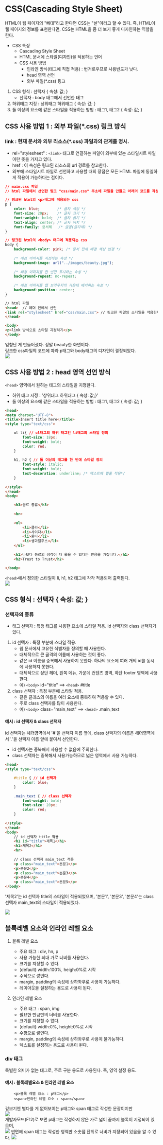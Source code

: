 # CSS(Cascading Style Sheet)
HTML이 웹 페이지의 "뼈대"라고 한다면 CSS는 "살"이라고 할 수 있다. 즉, HTML이 웹 페이지의 정보를 표현한다면, CSS는 HTML을 좀 더 보기 좋게 디자인하는 역할을 한다.	

* CSS 특징
	* Cascading Style Sheet
	* HTML 문서에 스타일(디자인)을 적용하는 언어
	* CSS 사용 방법 
		* 인라인 방식(태그에 직접 적용) : 번거로우므로 사용빈도가 낮다.
		* head 영역 선언
		* 외부 파일(*.css) 링크
	 
1. CSS 형식 : 선택자 { 속성: 값; }
	* 선택자 : body 태그에서 선언한 태그
2. 하위태그 지정 : 상위태그 하위태그 { 속성: 값; }
3. 둘 이상의 요소에 같은 스타일을 적용하는 방법 : 태그1, 태그2 { 속성: 값; }

## CSS 사용 방법 1  : 외부 파일(*.css) 링크 방식
### link : 현재 문서와 외부 리소스(*.css) 파일과의 관계를 명시.
* rel="stylesheet" : ```<link>``` 태그로 연결하는 파일이 외부에 있는 스타일시트 파일이란 뜻을 가지고 있다.
* href : 이 속성은 링크된 리소스의 url 경로를 참고한다.
* 외부에 스타일시트 파일로 선언하고 사용할 때의 장점은 모든 HTML 파일에 동일하게 적용이 가능하다는 점이다.

```css
// main.css 파일
// html 파일에서 선언한 링크 "css/main.css" 주소에 파일을 만들고 아래의 코드를 작성하였다.

// 링크된 html의 <p>태그에 적용되는 css
p {
	color: blue; 		/* 글자 색상 */
	font-size: 20px; 	/* 글자 크기 */
	font-weight: bold;  /* 글자 굵기 */
	text-align: center; /* 글자 위치 */
	font-family: 궁서체   /* 글꼴(글자체) */
}

// 링크된 html의 <body> 태그에 적용되는 css
body {		
	background-color: pink;	/* 문서 전체 배경 색상 변경 */
	
	/* 배경 이미지를 지정하는 속성 */
	background-image: url("../images/beauty.jpg");
	
	/* 배경 이미지를 한 번만 표시하는 속성 */
	background-repeat: no-repeat;
	
	/* 배경 이미지를 웹 브라우저의 가운데 배치하는 속성 */
	background-position: center;
}

```
```html
// html 파일
<head>  // 헤더 안에서 선언
<link rel="stylesheet" href="css/main.css"> // 링크한 파일의 스타일을 적용한다.
</head>

<body>
<p>link 방식으로 스타일 지정하기</p>
</body>
```
    
    
엄청난 게 만들어졌다. 정말 beauty한 화면이다.    
링크한 css파일의 코드에 따라 p태그와 body태그의 디자인이 결정되었다.    
<img src="./images/210420/34.png">  


## CSS 사용 방법 2  : head 영역 선언 방식

```<head>``` 영역에서 원하는 태그의 스타일을 지정한다.

* 하위 태그 지정 : '상위태그 하위태그 { 속성: 값;}'
* 둘 이상의 요소에 같은 스타일을 적용하는 방법 : 태그1, 태그2 { 속성: 값; }

```html
<head>
<meta charset="UTF-8">
<title>Insert title here</title>
<style type="text/css">

	ul li{ // ul태그의 하위 태그인 li태그의 스타일 정의 
		font-size: 18px;
		font-weight: bold;
		color: red;
	}
	
	h1, h2 { // 둘 이상의 태그를 한 번에 스타일 정의
		font-style: italic;
		font-weight: bold;
		text-decoration: underline; /* 텍스트에 밑줄 적용*/
	}
	
</style>
</head>
<body>

	<h3>음료 종류</h3>
	
	<hr>
	
	<ul>
		<li>콜라</li>
		<li>사이다</li>
		<li>환타</li>
		<li>생과일주스</li>
	</ul>
	
	<h1>나보다 동료의 생각이 더 옳을 수 있다는 믿음을 가집니다.</h1>	
	<h2>Trust to Trust</h2>

</body>
```
  
```<head>```에서 정의한 스타일이 li, h1, h2 태그에 각각 적용되어 출력된다.     
<img src="./images/210420/35.png">  


## CSS 형식 : 선택자 { 속성: 값; }
### 선택자의 종류
* 태그 선택자 : 특정 태그를 사용한 요소에 스타일 적용. id 선택자와 class 선택자가 있다.
1. id 선택자 : 특정 부분에 스타일 적용.
	* 웹 문서에서 고유한 식별자를 정의할 때 사용한다.
	* 대체적으로 큰 골격의 이름에 사용하는 것이 좋다.
	* 같은 id 이름을 중복해서 사용하지 못한다. 하나의 요소에 여러 개의 id를 동시에 사용하지 못한다. 
	* 대체적으로 상단 헤더, 왼쪽 메뉴, 가운데 컨텐츠 영역, 하단 footer 영역에 사용한다.
	* 예) ```<body>``` id="title" ==> ```<head>``` #title
2. class 선택자 : 특정 부분에 스타일 적용.
	* 같은 클래스의 이름을 여러 요소에 중복하여 적용할 수 있다.
	* 주로 class 선택자를 많이 사용한다.
	* 예) ```<body>``` class="main_text" ==> ```<head>``` .main_text

#### 예시 :  id 선택자 & class 선택자
id 선택자는 헤더영역에서 '#'을 선택자 이름 앞에, class 선택자의 이름은 헤더영역에서 '.'을 선택자 이름 앞에 붙여서 선언한다.
* id 선택자는 중복해서 사용할 수 없음에 주의한다.
* class 선택자는 중복해서 사용가능하므로 넓은 영역에서 사용 가능하다.
```html
<head>
<style type="text/css">

	#title { // id 선택자
		color: blue;
	}
	
	.main_text { // class 선택자
		font-weight: bold;
		font-size: 20px;
		color: red;
	}
	
</style>
</head>
<body>
	// id 선택자 title 적용
	<h1 id="title">제목1</h1>
	<h1>제목2</h1>
	<hr>
	
	// class 선택자 main_text 적용
	<p class="main_text">본문1</p>
	<p>본문2</p>
	<p class="main_text">본문3</p>
	<p>본문4</p>
	<p class="main_text">본문5</p>
</body>
```

'제목2'는 id 선택자 title의 스타일이 적용되었으며,
'본문1', '본문3', '본문4'는 class 선택자 main_text의 스타일이 적용되었다.    

<img src="./images/210420/36.png">  


## 블록레벨 요소와 인라인 레벨 요소
1. 블록 레벨 요소
	* 주요 태그 : div, hn, p
	* 사용 가능한 최대 가로 너비를 사용한다.
	* 크기를 지정할 수 있다.
	* (default) width:100%, heigh:0%로 시작
	* 수직으로 쌓인다.
	* margin, padding의 속성에 상하좌우로 사용이 가능하다.
	* 레이아웃을 설정하는 용도로 사용이 된다.
			
2. 인라인 레벨 요소
	* 주요 태그 : span, img
	* 필요한 만큼만의 너비를 사용한다.
	* 크기를 지정할 수 없다.
	* (default) width:0%, height:0%로 시작
	* 수평으로 쌓인다.
	* margin, padding의 속성에 상하좌우로 사용이 불가능하다.
	* 텍스트를 설정하는 용도로 사용이 된다.
	
### div 태그
특별한 의미가 없는 태그로, 주로 구분 용도로 사용된다. 즉, 영역 설정 용도. 

#### 예시 : 블록레벨요소 & 인라인 레벨 요소
	
```
	<p>블록 레벨 요소 : p태그</p>
	<span>인라인 레벨 요소 : span</span>
```
겉보기엔 별다를 게 없어보이는 p태그와 span 태그로 작성한 문장이지만    
<img src="./images/210420/37.png">  
개발자모드(F12)로 보면 p태그는 작성하지 않은 가로 넓이 끝까지 블록이 지정되어 있으며,    
<img src="./images/210420/38.png">
반면에 span 태그는 작성한 영역만 소숫점 단위로 너비가 지정되어 있음을 알 수 있다.
<img src="./images/210420/39.png">    
	

	


	
	
	

